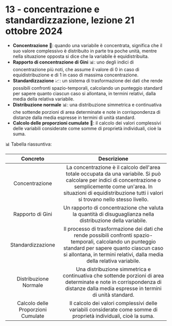 # 13 - concentrazione e standardizzazione, lezione 21 ottobre 2024

*   **Concentrazione** 💸: quando una variabile è concentrata, significa che il suo valore complessivo è distribuito in parte tra poche unità, mentre nella situazione opposta si dice che la variabile è equidistribuita.
*   **Rapporto di concentrazione di Gini** 📊: uno degli indici di concentrazione più noti, che assume il valore di 0 in caso di equidistribuzione e di 1 in caso di massima concentrazione.
*   **Standardizzazione** 📈: un sistema di trasformazione dei dati che rende possibili confronti spazio-temporali, calcolando un punteggio standard per sapere quanto ciascun caso si allontana, in termini relativi, dalla media della relativa variabile.
*   **Distribuzione normale** 📊: una distribuzione simmetrica e continuativa che sottende porzioni di area determinate e note in corrispondenza di distanze dalla media espresse in termini di unità standard.
*   **Calcolo delle proporzioni cumulate** 📝: il calcolo dei valori complessivi delle variabili considerate come somme di proprietà individuali, cioè la suma.

📊 Tabella riassuntiva:

| Concreto | Descrizione |
| :---------------------------: | :---------------------------------------------------------------------------------------------------------------------------------------------------------------------------------------------------: |
| Concentrazione | La concentrazione è il calcolo dell'area totale occupata da una variabile. Si può calcolare per indici di concentrazione o semplicemente come un'area. In situazioni di equidistribuzione tutti i valori si trovano nello stesso livello. |
| Rapporto di Gini | Un rapporto di concentrazione che valuta la quantità di disuguaglianza nella distribuzione della variabile. |
| Standardizzazione | Il processo di trasformazione dei dati che rende possibili confronti spazio-temporali, calcolando un punteggio standard per sapere quanto ciascun caso si allontana, in termini relativi, dalla media della relativa variabile. |
| Distribuzione Normale | Una distribuzione simmetrica e continuativa che sottende porzioni di area determinate e note in corrispondenza di distanze dalla media espresse in termini di unità standard. |
| Calcolo delle Proporzioni Cumulate | Il calcolo dei valori complessivi delle variabili considerate come somme di proprietà individuali, cioè la suma. |
